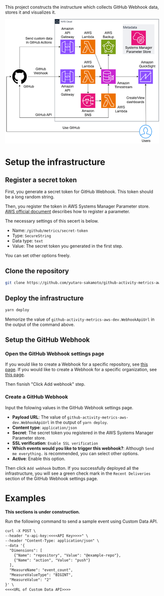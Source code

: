 This project constructs the instructure which collects GitHub Webhook data, stores it and visualizes it.

![GitHub webhook visualize architecture](asset/github_webhook_visualize_architecture.drawio.png)

# Setup the infrastructure

## Register a secret token

First, you generate a secret token for GitHub Webhook.
This token should be a long random string.

Then, you register the token in AWS Systems Manager Parameter store.
[AWS official document](https://docs.aws.amazon.com/ja_jp/systems-manager/latest/userguide/sysman-paramstore-su-create.html) describes how to register a parameter.

The necessary settings of this secert is below.

- Name: `/github/metrics/secret-token`
- Type: `SecureString`
- Data type: `text`
- Value: The secret token you generated in the first step.

You can set other options freely.

## Clone the repository

```bash
git clone https://github.com/yutaro-sakamoto/github-activity-metrics-aws
```

## Deploy the infrastructure

```bash
yarn deploy
```

Memorize the value of `github-activity-metrics-aws-dev.WebhookApiUrl` in the output of the command above.

## Setup the GitHub Webhook

### Open the GitHub Webhook settings page

If you would like to create a Webhook for a specific repository, see [this page](https://docs.github.com/en/webhooks/using-webhooks/creating-webhooks#creating-a-repository-webhook).
If you would like to create a Webhook for a specific organization, see [this page](https://docs.github.com/en/webhooks/using-webhooks/creating-webhooks#creating-an-organization-webhook).

Then fisnish "Click Add webhook" step.

### Create a GitHub Webhook

Input the folowing values in the GitHub Webhook settings page.

- **Payload URL**: The value of `github-activity-metrics-aws-dev.WebhookApiUrl` in the output of `yarn deploy`.
- **Content type**: `application/json`
- **Secret**: The secret token you registered in the AWS Systems Manager Parameter store.
- **SSL verification**: `Enable SSL verification`
- **Which events would you like to trigger this webhook?**: Although `Send me everything.` is recommended, you can select other options.
- **Active**: Enable this option.

Then click `Add webhook` button.
If you successfully deployed all the infrastructure, you will see a green check mark in the `Recent Deliveries` section of the GitHub Webhook settings page.

# Examples

**This sections is under construction.**

Run the following command to send a sample event using Custom Data API.

```
curl -X POST \
--header "x-api-key:<<<<API Key>>>>" \
--header "Content-Type: application/json" \
--data '{
  "Dimensions": [
    {"Name": "repository", "Value": "@example-repo"},
    {"Name": "action", "Value": "push"}
  ],
  "MeasureName": "event_count",
  "MeasureValueType": "BIGINT",
  "MeasureValue": "2"
}' \
<<<<URL of Custom Data API>>>>
```
